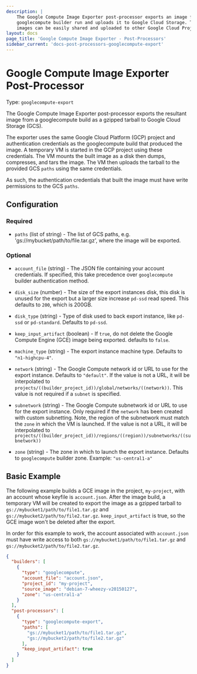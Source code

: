 ```yaml
---
description: |
    The Google Compute Image Exporter post-processor exports an image from a Packer
    googlecompute builder run and uploads it to Google Cloud Storage. The exported
    images can be easily shared and uploaded to other Google Cloud Projects.
layout: docs
page_title: 'Google Compute Image Exporter - Post-Processors'
sidebar_current: 'docs-post-processors-googlecompute-export'
---
```


# Google Compute Image Exporter Post-Processor

Type: `googlecompute-export`

The Google Compute Image Exporter post-processor exports the resultant image
from a googlecompute build as a gzipped tarball to Google Cloud Storage (GCS).

The exporter uses the same Google Cloud Platform (GCP) project and
authentication credentials as the googlecompute build that produced the image.
A temporary VM is started in the GCP project using these credentials. The VM
mounts the built image as a disk then dumps, compresses, and tars the image.
The VM then uploads the tarball to the provided GCS `paths` using the same
credentials.

As such, the authentication credentials that built the image must have write
permissions to the GCS `paths`.

## Configuration

### Required

-   `paths` (list of string) - The list of GCS paths, e.g.
    'gs://mybucket/path/to/file.tar.gz', where the image will be exported.

### Optional

-   `account_file` (string) - The JSON file containing your account
    credentials. If specified, this take precedence over `googlecompute`
    builder authentication method.

-   `disk_size` (number) - The size of the export instances disk, this disk
    is unused for the export but a larger size increase `pd-ssd` read speed.
    This defaults to `200`, which is 200GB.

-   `disk_type` (string) - Type of disk used to back export instance, like
    `pd-ssd` or `pd-standard`. Defaults to `pd-ssd`.

-   `keep_input_artifact` (boolean) - If `true`, do not delete the Google Compute
    Engine (GCE) image being exported. defaults to `false`.

-   `machine_type` (string) - The export instance machine type. Defaults
    to `"n1-highcpu-4"`.

-   `network` (string) - The Google Compute network id or URL to use for the
    export instance. Defaults to `"default"`. If the value is not a URL, it
    will be interpolated to
    `projects/((builder_project_id))/global/networks/((network))`. This value
    is not required if a `subnet` is specified.

-   `subnetwork` (string) - The Google Compute subnetwork id or URL to use for
    the export instance. Only required if the `network` has been created with
    custom subnetting. Note, the region of the subnetwork must match the
    `zone` in which the VM is launched. If the value is not a URL,
    it will be interpolated to
    `projects/((builder_project_id))/regions/((region))/subnetworks/((subnetwork))`

-   `zone` (string) - The zone in which to launch the export instance. Defaults
    to `googlecompute` builder zone. Example: `"us-central1-a"`

## Basic Example

The following example builds a GCE image in the project, `my-project`, with an
account whose keyfile is `account.json`. After the image build, a temporary VM
will be created to export the image as a gzipped tarball to
`gs://mybucket1/path/to/file1.tar.gz` and
`gs://mybucket2/path/to/file2.tar.gz`. `keep_input_artifact` is true, so the
GCE image won't be deleted after the export.

In order for this example to work, the account associated with `account.json`
must have write access to both `gs://mybucket1/path/to/file1.tar.gz` and
`gs://mybucket2/path/to/file2.tar.gz`.

``` json
{
  "builders": [
    {
      "type": "googlecompute",
      "account_file": "account.json",
      "project_id": "my-project",
      "source_image": "debian-7-wheezy-v20150127",
      "zone": "us-central1-a"
    }
  ],
  "post-processors": [
    {
      "type": "googlecompute-export",
      "paths": [
        "gs://mybucket1/path/to/file1.tar.gz",
        "gs://mybucket2/path/to/file2.tar.gz"
      ],
      "keep_input_artifact": true
    }
  ]
}
```
